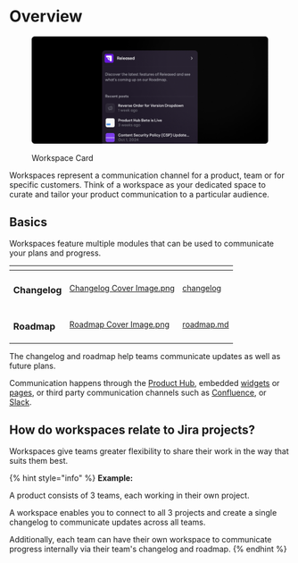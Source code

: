 # Overview

<figure><img src="../.gitbook/assets/Portals - Overview.png" alt=""><figcaption><p>Workspace Card</p></figcaption></figure>

Workspaces represent a communication channel for a product, team or for specific customers. Think of a workspace as your dedicated space to curate and tailor your product communication to a particular audience.

## Basics

Workspaces feature multiple modules that can be used to communicate your plans and progress.&#x20;

<table data-view="cards"><thead><tr><th></th><th data-hidden data-card-cover data-type="files"></th><th data-hidden data-card-target data-type="content-ref"></th></tr></thead><tbody><tr><td><h3>Changelog</h3></td><td><a href="../.gitbook/assets/Changelog Cover Image.png">Changelog Cover Image.png</a></td><td><a href="changelog/">changelog</a></td></tr><tr><td><h3>Roadmap</h3></td><td><a href="../.gitbook/assets/Roadmap Cover Image.png">Roadmap Cover Image.png</a></td><td><a href="roadmap.md">roadmap.md</a></td></tr></tbody></table>

The changelog and roadmap help teams communicate updates as well as future plans.

Communication happens through the [Product Hub](../getting-started/concepts.md#product-hub), embedded [widgets](settings/design/widget.md) or [pages](settings/design/announcement-page.md), or third party communication channels such as [Confluence](settings/publishing/confluence.md), or [Slack](integrations/slack.md).

## How do workspaces relate to Jira projects?

Workspaces give teams greater flexibility to share their work in the way that suits them best.

{% hint style="info" %}
**Example:**&#x20;

A product consists of 3 teams, each working in their own project.&#x20;

A workspace enables you to connect to all 3 projects and create a single changelog to communicate updates across all teams.&#x20;

Additionally, each team can have their own workspace to communicate progress internally via their team's changelog and roadmap.&#x20;
{% endhint %}
